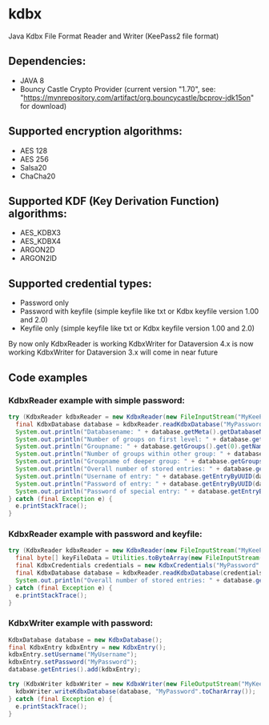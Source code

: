# kdbx
Java Kdbx File Format Reader and Writer (KeePass2 file format)

## Dependencies:
- JAVA 8
- Bouncy Castle Crypto Provider
    (current version "1.70", see: "https://mvnrepository.com/artifact/org.bouncycastle/bcprov-jdk15on" for download)

## Supported encryption algorithms:
- AES 128
- AES 256
- Salsa20
- ChaCha20

## Supported KDF (Key Derivation Function) algorithms:
- AES_KDBX3
- AES_KDBX4
- ARGON2D
- ARGON2ID

## Supported credential types:
- Password only
- Password with keyfile (simple keyfile like txt or Kdbx keyfile version 1.00 and 2.0)
- Keyfile only (simple keyfile like txt or Kdbx keyfile version 1.00 and 2.0)

By now only KdbxReader is working
KdbxWriter for Dataversion 4.x is now working
KdbxWriter for Dataversion 3.x will come in near future

## Code examples
### KdbxReader example with simple password:
```java
try (KdbxReader kdbxReader = new KdbxReader(new FileInputStream("MyKeePassDatabase.kdbx"))) {
  final KdbxDatabase database = kdbxReader.readKdbxDatabase("MyPassword".toCharArray());
  System.out.println("Databasename: " + database.getMeta().getDatabaseName()));
  System.out.println("Number of groups on first level: " + database.getGroups().size());
  System.out.println("Groupname: " + database.getGroups().get(0).getName());
  System.out.println("Number of groups within other group: " + database.getGroups().get(0).getGroups().size());
  System.out.println("Groupname of deeper group: " + database.getGroups().get(0).getGroups().get(0).getName());
  System.out.println("Overall number of stored entries: " + database.getAllEntries().size());
  System.out.println("Username of entry: " + database.getEntryByUUID(database.getGroups().get(0).getEntries().get(0)).getUsername());
  System.out.println("Password of entry: " + database.getEntryByUUID(database.getGroups().get(0).getEntries().get(0)).getPassword());
  System.out.println("Password of special entry: " + database.getEntryByUUID(KdbxUUID.fromHex("FE30E9479289424F81439234970F59AA")).getPassword());
} catch (final Exception e) {
  e.printStackTrace();
}
```

### KdbxReader example with password and keyfile:
```java
try (KdbxReader kdbxReader = new KdbxReader(new FileInputStream("MyKeePassDatabase.kdbx"))) {
  final byte[] keyFileData = Utilities.toByteArray(new FileInputStream("MyKeePassKeyFile.keyx"));
  final KdbxCredentials credentials = new KdbxCredentials("MyPassword".toCharArray(), keyFileData);
  final KdbxDatabase database = kdbxReader.readKdbxDatabase(credentials);
  System.out.println("Overall number of stored entries: " + database.getAllEntries().size());
} catch (final Exception e) {
  e.printStackTrace();
}
```

### KdbxWriter example with password:
```java
KdbxDatabase database = new KdbxDatabase();
final KdbxEntry kdbxEntry = new KdbxEntry();
kdbxEntry.setUsername("MyUsername");
kdbxEntry.setPassword("MyPassword");
database.getEntries().add(kdbxEntry);

try (KdbxWriter kdbxWriter = new KdbxWriter(new FileOutputStream("MyKeePassDatabase.kdbx"))) {
  kdbxWriter.writeKdbxDatabase(database, "MyPassword".toCharArray());
} catch (final Exception e) {
  e.printStackTrace();
}
```
